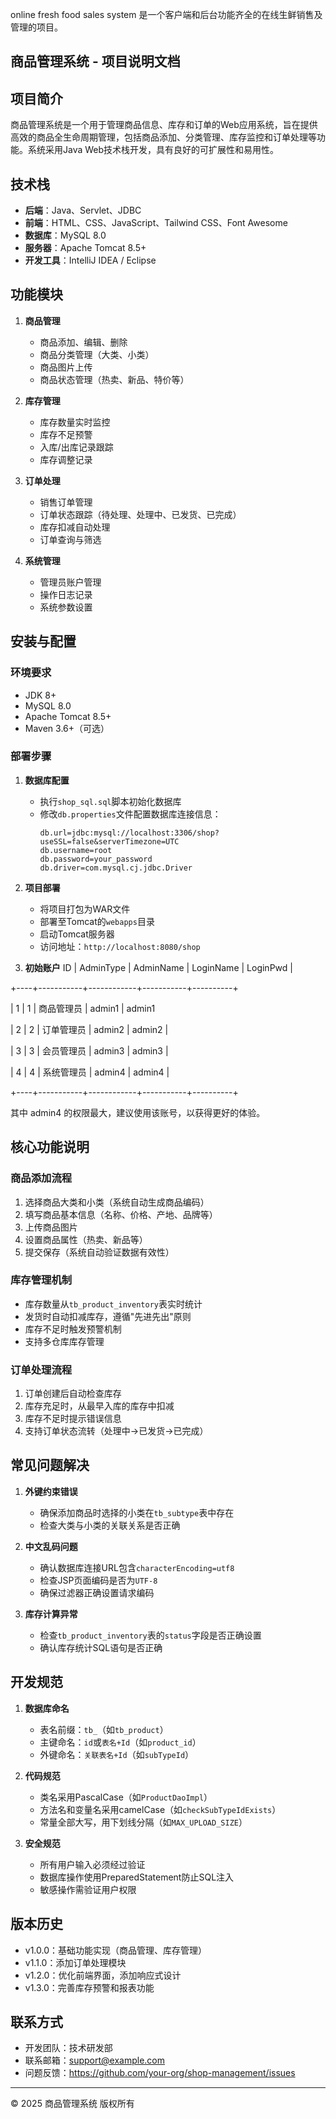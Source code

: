 online fresh food sales system 是一个客户端和后台功能齐全的在线生鲜销售及管理的项目。
## 商品管理系统 - 项目说明文档

## 项目简介
商品管理系统是一个用于管理商品信息、库存和订单的Web应用系统，旨在提供高效的商品全生命周期管理，包括商品添加、分类管理、库存监控和订单处理等功能。系统采用Java Web技术栈开发，具有良好的可扩展性和易用性。

## 技术栈
- **后端**：Java、Servlet、JDBC
- **前端**：HTML、CSS、JavaScript、Tailwind CSS、Font Awesome
- **数据库**：MySQL 8.0
- **服务器**：Apache Tomcat 8.5+
- **开发工具**：IntelliJ IDEA / Eclipse

## 功能模块
1. **商品管理**
   - 商品添加、编辑、删除
   - 商品分类管理（大类、小类）
   - 商品图片上传
   - 商品状态管理（热卖、新品、特价等）

2. **库存管理**
   - 库存数量实时监控
   - 库存不足预警
   - 入库/出库记录跟踪
   - 库存调整记录

3. **订单处理**
   - 销售订单管理
   - 订单状态跟踪（待处理、处理中、已发货、已完成）
   - 库存扣减自动处理
   - 订单查询与筛选

4. **系统管理**
   - 管理员账户管理
   - 操作日志记录
   - 系统参数设置

## 安装与配置
### 环境要求
- JDK 8+
- MySQL 8.0
- Apache Tomcat 8.5+
- Maven 3.6+（可选）

### 部署步骤
1. **数据库配置**
   - 执行`shop_sql.sql`脚本初始化数据库
   - 修改`db.properties`文件配置数据库连接信息：
     ```properties
     db.url=jdbc:mysql://localhost:3306/shop?useSSL=false&serverTimezone=UTC
     db.username=root
     db.password=your_password
     db.driver=com.mysql.cj.jdbc.Driver
     ```

2. **项目部署**
   - 将项目打包为WAR文件
   - 部署至Tomcat的`webapps`目录
   - 启动Tomcat服务器
   - 访问地址：`http://localhost:8080/shop`

3. **初始账户**
 ID | AdminType | AdminName  | LoginName | LoginPwd |

+----+-----------+------------+-----------+----------+

|  1 |         1 | 商品管理员 | admin1    | admin1 


|  2 |         2 | 订单管理员 | admin2    | admin2   |


|  3 |         3 | 会员管理员 | admin3    | admin3   |


|  4 |         4 | 系统管理员 | admin4    | admin4   |


+----+-----------+------------+-----------+----------+


其中 admin4 的权限最大，建议使用该账号，以获得更好的体验。



## 核心功能说明
### 商品添加流程
1. 选择商品大类和小类（系统自动生成商品编码）
2. 填写商品基本信息（名称、价格、产地、品牌等）
3. 上传商品图片
4. 设置商品属性（热卖、新品等）
5. 提交保存（系统自动验证数据有效性）

### 库存管理机制
- 库存数量从`tb_product_inventory`表实时统计
- 发货时自动扣减库存，遵循"先进先出"原则
- 库存不足时触发预警机制
- 支持多仓库库存管理

### 订单处理流程
1. 订单创建后自动检查库存
2. 库存充足时，从最早入库的库存中扣减
3. 库存不足时提示错误信息
4. 支持订单状态流转（处理中→已发货→已完成）

## 常见问题解决
1. **外键约束错误**
   - 确保添加商品时选择的小类在`tb_subtype`表中存在
   - 检查大类与小类的关联关系是否正确

2. **中文乱码问题**
   - 确认数据库连接URL包含`characterEncoding=utf8`
   - 检查JSP页面编码是否为`UTF-8`
   - 确保过滤器正确设置请求编码

3. **库存计算异常**
   - 检查`tb_product_inventory`表的`status`字段是否正确设置
   - 确认库存统计SQL语句是否正确

## 开发规范
1. **数据库命名**
   - 表名前缀：`tb_`（如`tb_product`）
   - 主键命名：`id`或`表名+Id`（如`product_id`）
   - 外键命名：`关联表名+Id`（如`subTypeId`）

2. **代码规范**
   - 类名采用PascalCase（如`ProductDaoImpl`）
   - 方法名和变量名采用camelCase（如`checkSubTypeIdExists`）
   - 常量全部大写，用下划线分隔（如`MAX_UPLOAD_SIZE`）

3. **安全规范**
   - 所有用户输入必须经过验证
   - 数据库操作使用PreparedStatement防止SQL注入
   - 敏感操作需验证用户权限

## 版本历史
- v1.0.0：基础功能实现（商品管理、库存管理）
- v1.1.0：添加订单处理模块
- v1.2.0：优化前端界面，添加响应式设计
- v1.3.0：完善库存预警和报表功能

## 联系方式
- 开发团队：技术研发部
- 联系邮箱：support@example.com
- 问题反馈：https://github.com/your-org/shop-management/issues

---

© 2025 商品管理系统 版权所有
